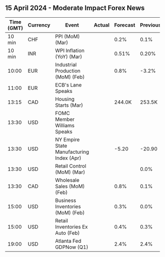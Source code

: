 ## 15 April 2024 - Moderate Impact Forex News

| Time (GMT) | Currency | Event | Actual | Forecast | Previous |
|------|----------|-------|--------|----------|----------|
| 10 min | CHF | PPI (MoM) (Mar) |  | 0.2% | 0.1% |
| 10 min | INR | WPI Inflation (YoY) (Mar) |  | 0.51% | 0.20% |
| 10:00 | EUR | Industrial Production (MoM) (Feb) |  | 0.8% | -3.2% |
| 11:00 | EUR | ECB's Lane Speaks |  |  |  |
| 13:15 | CAD | Housing Starts (Mar) |  | 244.0K | 253.5K |
| 13:30 | USD | FOMC Member Williams Speaks |  |  |  |
| 13:30 | USD | NY Empire State Manufacturing Index (Apr) |  | -5.20 | -20.90 |
| 13:30 | USD | Retail Control (MoM) (Mar) |  |  | 0.0% |
| 13:30 | CAD | Wholesale Sales (MoM) (Feb) |  | 0.8% | 0.1% |
| 15:00 | USD | Business Inventories (MoM) (Feb) |  | 0.3% | 0.0% |
| 15:00 | USD | Retail Inventories Ex Auto (Feb) |  | 0.4% | 0.3% |
| 19:00 | USD | Atlanta Fed GDPNow (Q1) |  | 2.4% | 2.4% |
